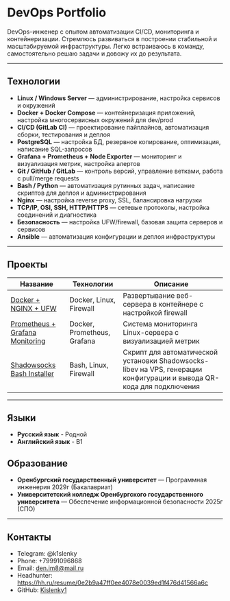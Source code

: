 # DevOps Portfolio

DevOps-инженер с опытом автоматизации CI/CD, мониторинга и контейнеризации. Стремлюсь развиваться в построении стабильной и масштабируемой инфраструктуры. Легко встраиваюсь в команду, самостоятельно решаю задачи и довожу их до результата.

---

## Технологии

- **Linux / Windows Server** — администрирование, настройка сервисов и окружений
- **Docker + Docker Compose** — контейнеризация приложений, настройка многосервисных окружений для dev/prod
- **CI/CD (GitLab CI)** — проектирование пайплайнов, автоматизация сборки, тестирования и деплоя
- **PostgreSQL** — настройка БД, резервное копирование, оптимизация, написание SQL-запросов
- **Grafana + Prometheus + Node Exporter** — мониторинг и визуализация метрик, настройка алертов
- **Git / GitHub / GitLab** — контроль версий, управление ветками, работа с pull/merge requests
- **Bash / Python** — автоматизация рутинных задач, написание скриптов для деплоя и администрирования
- **Nginx** — настройка reverse proxy, SSL, балансировка нагрузки
- **TCP/IP, OSI, SSH, HTTP/HTTPS** — сетевые протоколы, настройка соединений и диагностика
- **Безопасность** — настройка UFW/firewall, базовая защита серверов и сервисов
- **Ansible** — автоматизация конфигурации и деплоя инфраструктуры

---

## Проекты

| Название | Технологии | Описание |
|----------|------------|----------|
| [Docker + NGINX + UFW](https://github.com/Kislenky1/docker-nginx-ufw) | Docker, Linux, Firewall | Развертывание веб-сервера в контейнере с настройкой firewall |
| [Prometheus + Grafana Monitoring](https://github.com/Kislenky1/Prometheus-Grafana-Monitoring-Stack) | Docker, Prometheus, Grafana | Система мониторинга Linux-сервера с визуализацией метрик |
| [Shadowsocks Bash Installer](https://github.com/Kislenky1/shadowsocks) | Bash, Linux, Firewall | Скрипт для автоматической установки Shadowsocks-libev на VPS, генерации конфигурации и вывода QR-кода для подключения |

---

## Языки

- **Русский язык** - Родной
- **Английский язык** - B1

## Образование

- **Оренбургский государственный университет** — Программная инженерия 2029г (Бакалавриат)
- **Университетский колледж Оренбургского государственного университета** — Обеспечение информационной безопасности 2025г (СПО)

---

## Контакты

- Telegram: @k1slenky 
- Phone: +79991096868
- Email: den.im8@mail.ru
- Headhunter: https://hh.ru/resume/0e2b9a47ff0ee4078e0039ed1f476d41566a6c
- GitHub: [Kislenky1](https://github.com/Kislenky1)
